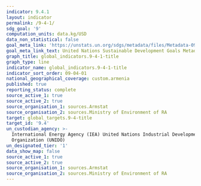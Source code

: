 ```yaml
---
indicator: 9.4.1
layout: indicator
permalink: /9-4-1/
sdg_goal: '9'
computation_units: data.kg/USD
data_non_statistical: false
goal_meta_link: 'https://unstats.un.org/sdgs/metadata/files/Metadata-09-04-01.pdf '
goal_meta_link_text: United Nations Sustainable Development Goals Metadata (PDF 516 KB)
graph_title: global_indicators.9-4-1-title
graph_type: line
indicator_name: global_indicators.9-4-1-title
indicator_sort_order: 09-04-01
national_geographical_coverage: custom.armenia
published: true
reporting_status: complete
source_active_1: true
source_active_2: true
source_organisation_1: sources.Armstat
source_organisation_2: sources.Ministry of Environment of RA
target: global_targets.9-4-title
target_id: '9.4'
un_custodian_agency: >-
  International Energy Agency (IEA) United Nations Industrial Development
  Organization (UNIDO)
un_designated_tier: '1'
data_show_map: false
source_active_1: true
source_active_2: true
source_organisation_1: sources.Armstat
source_organisation_2: sources.Ministry of Environment of RA
---
```

